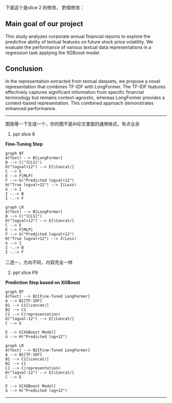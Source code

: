 下面这个是slice 2 的修改， 酌情修改：

## Main goal of our project

This study analyzes corporate annual financial reports to explore the predictive ability of textual features on future stock price volatility. We evaluate the performance of various textual data representations in a regression task applying the XGBoost model.

## Conclusion

In the representation extracted from textual datasets, we propose a novel representation that combines TF-IDF with LongFormer. The TF-IDF features effectively captures significant information from specific financial terminology but remains context-agnostic, whereas LongFormer provides a context-based representation. This combined approach demonstrates enhanced performance. 

-----------------------------------

图我等一下生成一个，你的图不是AI论文里面的通用格式，有点业余

1. ppt slice 8

**Fine-Tuning Step**

```mermaid
graph BT
A(Text) --> B[LongFormer]
B --> C("[CLS]")
D("logval+12") --> E[\Concat/]
C --> E
E --> F[MLP]
F --> G("Predicted logval+12")
H("True logval+12") --> I(Loss)
G --> I
I -.-> B
I -.-> F
```

```mermaid
graph LR
A(Text) --> B[LongFormer]
B --> C("[CLS]")
D("logval+12") --> E[\Concat/]
C --> E
E --> F[MLP]
F --> G("Predicted logval+12")
H("True logval+12") --> I(Loss)
G --> I
I -.-> B
I -.-> F
```

二选一，方向不同，内容完全一样





2. ppt slice P9

**Prediction Step based on XGBoost**

```mermaid
graph BT
A(Text) --> B2[Fine-Tuned LongFormer]
A --> B1[TF-IDF]
B1 --> C1[\concat/]
B2 --> C1
C1 --> C(representation)
D("logval-12") --> E[\Concat/]
C --> E

E --> G[XGBoost Model]
G --> H("Predicted log+12")
```

```mermaid
graph LR
A(Text) --> B2[Fine-Tuned LongFormer]
A --> B1[TF-IDF]
B1 --> C1[\concat/]
B2 --> C1
C1 --> C(representation)
D("logval-12") --> E[\Concat/]
C --> E

E --> G[XGBoost Model]
G --> H("Predicted log+12")
```



-----------------------------------



